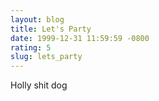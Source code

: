```yaml
---
layout: blog
title: Let's Party
date: 1999-12-31 11:59:59 -0800
rating: 5
slug: lets_party
---
```

Holly shit dog
